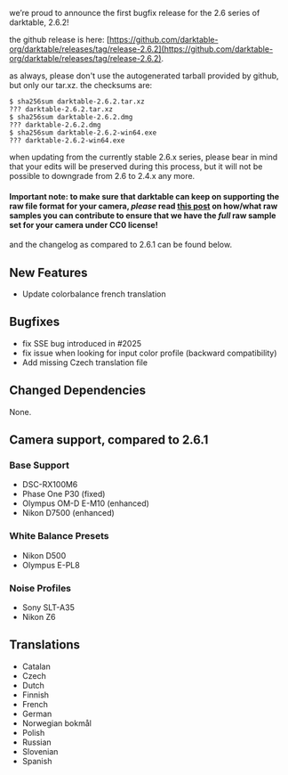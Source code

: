 we’re proud to announce the first bugfix release for the 2.6 series of darktable, 2.6.2!

the github release is here: [https://github.com/darktable-org/darktable/releases/tag/release-2.6.2](https://github.com/darktable-org/darktable/releases/tag/release-2.6.2).

as always, please don't use the autogenerated tarball provided by github, but only our tar.xz. the checksums are:

```
$ sha256sum darktable-2.6.2.tar.xz
??? darktable-2.6.2.tar.xz
$ sha256sum darktable-2.6.2.dmg
??? darktable-2.6.2.dmg
$ sha256sum darktable-2.6.2-win64.exe
??? darktable-2.6.2-win64.exe
```

when updating from the currently stable 2.6.x series, please bear in mind that your edits will be preserved during this process, but it will not be possible to downgrade from 2.6 to 2.4.x any more.

#### Important note: to make sure that darktable can keep on supporting the raw file format for your camera, *please* read [this post](https://discuss.pixls.us/t/raw-samples-wanted/5420?u=lebedevri) on how/what raw samples you can contribute to ensure that we have the *full* raw sample set for your camera under CC0 license!

and the changelog as compared to 2.6.1 can be found below.

## New Features

- Update colorbalance french translation

## Bugfixes

- fix SSE bug introduced in #2025
- fix issue when looking for input color profile (backward compatibility)
- Add missing Czech translation file

## Changed Dependencies

None.

## Camera support, compared to 2.6.1

### Base Support

- DSC-RX100M6
- Phase One P30 (fixed)
- Olympus OM-D E-M10 (enhanced)
- Nikon D7500 (enhanced)

### White Balance Presets

- Nikon D500
- Olympus E-PL8

### Noise Profiles

- Sony SLT-A35
- Nikon Z6

## Translations

- Catalan
- Czech
- Dutch
- Finnish
- French
- German
- Norwegian bokmål
- Polish
- Russian
- Slovenian
- Spanish
